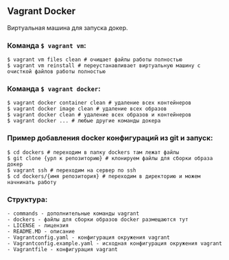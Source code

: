 ## Vagrant Docker
Виртуальная машина для запуска докер.

### Команда `$ vagrant vm`:
```
$ vagrant vm files clean # очищает файлы работы полностью
$ vagrant vm reinstall # переустанавливает виртуальную машину с очисткой файлов работы полностью
```

### Команда `$ vagrant docker`:
```
$ vagrant docker container clean # удаление всех контейнеров
$ vagrant docker image clean # удаление всех образов
$ vagrant docker clean # удаление всех образов и контейнеров
$ vagrant docker ... # любые другие команды докера
```

### Пример добавления docker конфигураций из git и запуск:
```
$ cd dockers # переходим в папку dockers там лежат файлы
$ git clone {урл к репозиторию} # клонируем файлы для сборки образа докер
$ vagrant ssh # переходим на сервер по ssh
$ cd dockers/{имя репозитория} # переходим в директорию и можем начнинать работу
```

### Структура:
```
- commands - дополнительные команды vagrant
- dockers - файлы для сборки образов docker размещаются тут
- LICENSE - лицензия
- README.MD - описание
- Vagrantconfig.yaml - конфигурация окружения vagrant
- Vagrantconfig.example.yaml - исходная конфигурация окружения vagrant
- Vagrantfile - конфигурация vagrant
```